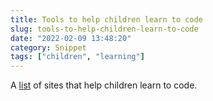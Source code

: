 ```yaml
---
title: Tools to help children learn to code
slug: tools-to-help-children-learn-to-code
date: "2022-02-09 13:48:20"
category: Snippet
tags: ["children", "learning"]
---
```


A
[list](https://jamilhallal.blogspot.com/2022/02/6-interesting-resources-to-encourage-your-child-to-learn-to-code.html)
of sites that help children learn to code.
